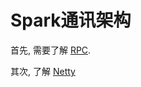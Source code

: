 # Spark通讯架构

首先, 需要了解 [RPC](PRC.md).

其次, 了解 [Netty](https://www.zhihu.com/question/24322387/answer/282001188)

